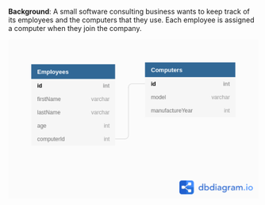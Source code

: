 **Background**: A small software consulting business wants to keep track of its employees and the computers that they use. Each employee is assigned a computer when they join the company.

<p align="center">
 <img src="./images/dbDiagram.png" alt="Project database diagram">
</p>
